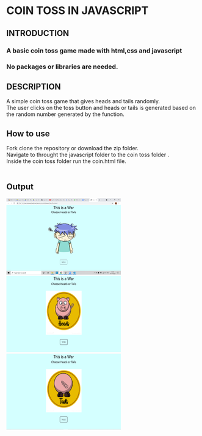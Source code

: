 # COIN TOSS IN JAVASCRIPT<br>
## INTRODUCTION
### A basic coin toss game made with html,css and javascript 

### No packages or libraries are needed.<br>
## DESCRIPTION
A simple coin toss game that gives heads and tails randomly.<br>
The user clicks on the toss button and heads or tails is generated based on the random number generated by the function.
## How to use 
Fork clone the repository or download the zip folder.<br>
Navigate to throught the javascript folder to the coin toss folder .<br>
Inside the coin toss folder run the coin.html file.<br>
<br>
## Output
<img src="Screen1.PNG" alt="Screen 1" width="300" height="200"/>
<img src="heads.PNG" alt="heads screen" width="300" height="200"/>
<img src="tails.PNG" alt="tails screen" width="300" height="200"/>

